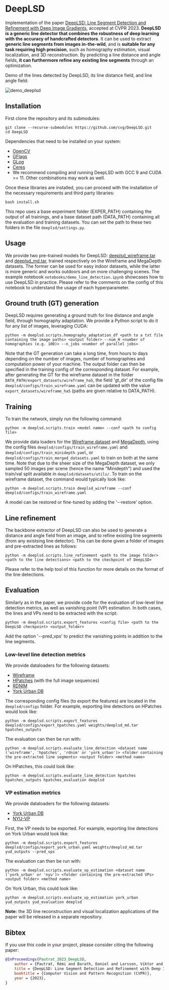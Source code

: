 # DeepLSD
Implementation of the paper [DeepLSD: Line Segment Detection and Refinement with Deep Image Gradients](https://arxiv.org/abs/2212.07766), accepted at CVPR 2023. **DeepLSD is a generic line detector that combines the robustness of deep learning with the accuracy of handcrafted detectors**. It can be used to extract **generic line segments from images in-the-wild**, and is **suitable for any task requiring high precision**, such as homography estimation, visual localization, and 3D reconstruction. By predicting a line distance and angle fields, **it can furthermore refine any existing line segments** through an optimization.

Demo of the lines detected by DeepLSD, its line distance field, and line angle field:

![demo_deeplsd](assets/videos/demo_deeplsd.gif)

## Installation
First clone the repository and its submodules:
```
git clone --recurse-submodules https://github.com/cvg/DeepLSD.git
cd DeepLSD
```
Dependencies that need to be installed on your system:
- [OpenCV](https://opencv.org/)
- [GFlags](https://github.com/gflags/gflags)
- [GLog](https://github.com/google/glog)
- [Ceres](http://ceres-solver.org/)
- We recommend compiling and running DeepLSD with GCC 9 and CUDA >= 11. Other combinations may work as well.

Once these libraries are installed, you can proceed with the installation of the necessary requirements and third party libraries:
```
bash install.sh
```

This repo uses a base experiment folder (EXPER_PATH) containing the output of all trainings, and a base dataset path (DATA_PATH) containing all the evaluation and training datasets. You can set the path to these two folders in the file `deeplsd/settings.py`.

## Usage
We provide two pre-trained models for DeepLSD: [deeplsd_wireframe.tar](https://www.polybox.ethz.ch/index.php/s/FQWGkH57UNTqlJZ) and [deeplsd_md.tar](https://www.polybox.ethz.ch/index.php/s/XVb30sUyuJttFys), trained respectively on the Wireframe and MegaDepth datasets. The former can be used for easy indoor datasets, while the latter is more generic and works outdoors and on more challenging scenes.
The example notebook `notebooks/demo_line_detection.ipynb` showcases how to use DeepLSD in practice. Please refer to the comments on the config of this notebook to understand the usage of each hyperparameter.

## Ground truth (GT) generation
DeepLSD requires generating a ground truth for line distance and angle field, through homography adaptation. We provide a Python script to do it for any list of images, leveraging CUDA:
```
python -m deeplsd.scripts.homography_adaptation_df <path to a txt file containing the image paths> <output folder> --num_H <number of homographies (e.g. 100)> --n_jobs <number of parallel jobs>
```
Note that the GT generation can take a long time, from hours to days depending on the number of images, number of homographies and computation power of your machine.
The output folder can then be specified in the training config of the corresponding dataset. For example, after generating the GT for the wireframe dataset in the folder `DATA_PATH/export_datasets/wireframe_ha5`, the field 'gt_dir' of the config file `deeplsd/configs/train_wireframe.yaml` can be updated with the value `export_datasets/wireframe_ha5` (paths are given relative to DATA_PATH).

## Training
To train the network, simply run the following command:
```
python -m deeplsd.scripts.train <model name> --conf <path to config file>
```

We provide data loaders for the [Wireframe dataset](https://github.com/huangkuns/wireframe) and [MegaDepth](https://www.cs.cornell.edu/projects/megadepth/), using the config files `deeplsd/configs/train_wireframe.yaml` and  `deeplsd/configs/train_minidepth.yaml`, or `deeplsd/configs/train_merged_datasets.yaml` to train on both at the same time. Note that due to the sheer size of the MegaDepth dataset, we only sampled 50 images per scene (hence the name "Minidepth") and used the train/val split available in `deeplsd/datasets/utils/`. To train on the wireframe dataset, the command would typically look like:
```
python -m deeplsd.scripts.train deeplsd_wireframe --conf deeplsd/configs/train_wireframe.yaml
```

A model can be restored or fine-tuned by adding the '--restore' option.

## Line refinement
The backbone extractor of DeepLSD can also be used to generate a distance and angle field from an image, and to refine existing line segments (from any existsing line detector). This can be done given a folder of images and pre-extracted lines as follows:
```
python -m deeplsd.scripts.line_refinement <path to the image folder> <path to the line detections> <path to the checkpoint of DeepLSD>
```
Please refer to the help tool of this function for more details on the format of the line detections.

## Evaluation
Similarly as in the paper, we provide code for the evaluation of low-level line detection metrics, as well as vanishing point (VP) estimation. In both cases, the lines and VPs need to be extracted with the script:
```
python -m deeplsd.scripts.export_features <config file> <path to the DeepLSD checkpoint> <output_folder>
```
Add the option '--pred_vps' to predict the vanishing points in addition to the line segments.

### Low-level line detection metrics
We provide dataloaders for the following datasets:
- [Wireframe](https://github.com/huangkuns/wireframe)
- [HPatches](https://github.com/hpatches/hpatches-dataset) (with the full image sequences)
- [RDNIM](https://www.polybox.ethz.ch/index.php/s/P89YkZyOfdhmdPN)
- [York Urban DB](https://www.elderlab.yorku.ca/resources/york-urban-line-segment-database-information/)

The corresponding config files (to export the features) are located in the `deeplsd/configs` folder. For example, exporting line detections on HPatches would look like:
```
python -m deeplsd.scripts.export_features deeplsd/configs/export_hpatches.yaml weights/deeplsd_md.tar hpatches_outputs
```

The evaluation can then be run with:
```
python -m deeplsd.scripts.evaluate_line_detection <dataset name ('wireframe', 'hpatches', 'rdnim' or 'york_urban')> <folder containing the pre-extracted line segments> <output folder> <method name>
```
On HPatches, this could look like:
```
python -m deeplsd.scripts.evaluate_line_detection hpatches hpatches_outputs hpatches_evaluation deeplsd
```

### VP estimation metrics
We provide dataloaders for the following datasets:
- [York Urban DB](https://www.elderlab.yorku.ca/resources/york-urban-line-segment-database-information/)
- [NYU-VP](https://github.com/fkluger/nyu_vp)

First, the VP needs to be exported. For example, exporting line detections on York Urban would look like:
```
python -m deeplsd.scripts.export_features deeplsd/configs/export_york_urban.yaml weights/deeplsd_md.tar yud_outputs --pred_vps
```

The evaluation can then be run with:
```
python -m deeplsd.scripts.evaluate_vp_estimation <dataset name ('york_urban' or 'nyu')> <folder containing the pre-extracted VPs> <output folder> <method name>
```
On York Urban, this could look like:
```
python -m deeplsd.scripts.evaluate_vp_estimation york_urban yud_outputs yud_evaluation deeplsd
```

**Note:** the 3D line reconstruction and visual localization applications of the paper will be released in a separate repository.

## Bibtex
If you use this code in your project, please consider citing the following paper:
```bibtex
@InProceedings{Pautrat_2023_DeepLSD,
    author = {Pautrat, Rémi and Barath, Daniel and Larsson, Viktor and Oswald, Martin R. and Pollefeys, Marc},
    title = {DeepLSD: Line Segment Detection and Refinement with Deep Image Gradients},
    booktitle = {Computer Vision and Pattern Recognition (CVPR)},
    year = {2023},
}
```
